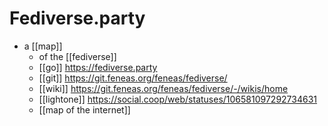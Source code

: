 # Fediverse.party

- a [[map]]
  - of the [[fediverse]]
  - [[go]] https://fediverse.party
  - [[git]] https://git.feneas.org/feneas/fediverse/
  - [[wiki]] https://git.feneas.org/feneas/fediverse/-/wikis/home
  - [[lightone]] https://social.coop/web/statuses/106581097292734631
  - [[map of the internet]]


